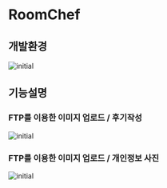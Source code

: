 # RoomChef
## 개발환경
![initial](https://user-images.githubusercontent.com/66759107/93365814-3adb2280-f885-11ea-8b6a-90614b2f0c2b.png)
## 기능설명

### FTP를 이용한 이미지 업로드 / 후기작성 
![initial](https://user-images.githubusercontent.com/66759107/93365908-5cd4a500-f885-11ea-9671-dc2ffde38311.png)
### FTP를 이용한 이미지 업로드 / 개인정보 사진
![initial](https://user-images.githubusercontent.com/66759107/93366042-93122480-f885-11ea-854b-88dcf63ac7f1.png)
